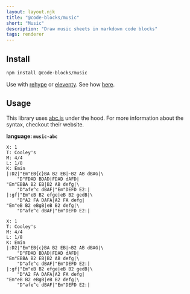 ```yaml
---
layout: layout.njk
title: "@code-blocks/music"
short: "Music"
description: "Draw music sheets in markdown code blocks"
tags: renderer
---
```


## Install

```bash
npm install @code-blocks/music
```

Use with [rehype](https://github.com/rehypejs/rehype) or [eleventy](https://www.11ty.dev/). See how [here](/).

## Usage

This library uses [abc.js](https://www.abcjs.net/) under the hood. For more information about the syntax, checkout their website.

**language: `music-abc`**

```
X: 1
T: Cooley's
M: 4/4
L: 1/8
K: Emin
|:D2|"Em"EB{c}BA B2 EB|~B2 AB dBAG|\
	"D"FDAD BDAD|FDAD dAFD|
"Em"EBBA B2 EB|B2 AB defg|\
	"D"afe^c dBAF|"Em"DEFD E2:|
|:gf|"Em"eB B2 efge|eB B2 gedB|\
	"D"A2 FA DAFA|A2 FA defg|
"Em"eB B2 eBgB|eB B2 defg|\
	"D"afe^c dBAF|"Em"DEFD E2:|
```

```music-abc
X: 1
T: Cooley's
M: 4/4
L: 1/8
K: Emin
|:D2|"Em"EB{c}BA B2 EB|~B2 AB dBAG|\
	"D"FDAD BDAD|FDAD dAFD|
"Em"EBBA B2 EB|B2 AB defg|\
	"D"afe^c dBAF|"Em"DEFD E2:|
|:gf|"Em"eB B2 efge|eB B2 gedB|\
	"D"A2 FA DAFA|A2 FA defg|
"Em"eB B2 eBgB|eB B2 defg|\
	"D"afe^c dBAF|"Em"DEFD E2:|
```
